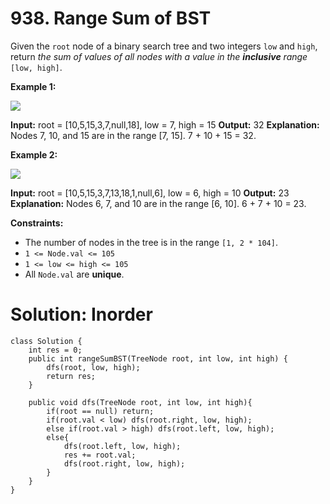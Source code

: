 # 938. Range Sum of BST
Given the  `root`  node of a binary search tree and two integers  `low`  and  `high`, return  _the sum of values of all nodes with a value in the  **inclusive**  range_ `[low, high]`.

**Example 1:**

![](https://assets.leetcode.com/uploads/2020/11/05/bst1.jpg)

**Input:** root = [10,5,15,3,7,null,18], low = 7, high = 15
**Output:** 32
**Explanation:** Nodes 7, 10, and 15 are in the range [7, 15]. 7 + 10 + 15 = 32.

**Example 2:**

![](https://assets.leetcode.com/uploads/2020/11/05/bst2.jpg)

**Input:** root = [10,5,15,3,7,13,18,1,null,6], low = 6, high = 10
**Output:** 23
**Explanation:** Nodes 6, 7, and 10 are in the range [6, 10]. 6 + 7 + 10 = 23.

**Constraints:**

-   The number of nodes in the tree is in the range  `[1, 2 * 104]`.
-   `1 <= Node.val <= 105`
-   `1 <= low <= high <= 105`
-   All  `Node.val`  are  **unique**.

# Solution: Inorder
```
class Solution {
    int res = 0;
    public int rangeSumBST(TreeNode root, int low, int high) {
        dfs(root, low, high);
        return res;
    }
    
    public void dfs(TreeNode root, int low, int high){
        if(root == null) return;
        if(root.val < low) dfs(root.right, low, high);
        else if(root.val > high) dfs(root.left, low, high);
        else{
            dfs(root.left, low, high);
            res += root.val;
            dfs(root.right, low, high);
        }
    }
}
```